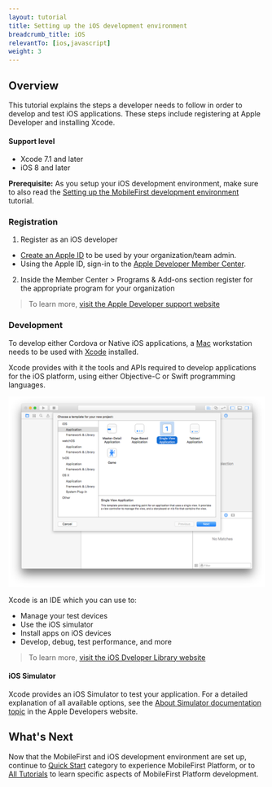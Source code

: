 ```yaml
---
layout: tutorial
title: Setting up the iOS development environment
breadcrumb_title: iOS
relevantTo: [ios,javascript]
weight: 3
---
```

<!-- NLS_CHARSET=UTF-8 -->
## Overview
This tutorial explains the steps a developer needs to follow in order to develop and test iOS applications. These steps include registering at Apple Developer and installing Xcode.

#### Support level

* Xcode 7.1 and later
* iOS 8 and later

**Prerequisite:** As you setup your iOS development environment, make sure to also read the [Setting up the MobileFirst development environment](../mobilefirst/) tutorial.

### Registration
1. Register as an iOS developer
 - [Create an Apple ID](https://appleid.apple.com/account) to be used by your organization/team admin.
 - Using the Apple ID, sign-in to the [Apple Developer Member Center](https://developer.apple.com/).
2. Inside the Member Center > Programs &amp; Add-ons section register for the appropriate program for your organization

> To learn more, [visit the Apple Developer support website](https://developer.apple.com/support/)

### Development
To develop either Cordova or Native iOS applications, a [Mac](https://www.apple.com/mac/) workstation needs to be used with [Xcode](https://developer.apple.com/xcode/) installed.

Xcode provides with it the tools and APIs required to develop applications for the iOS platform, using either Objective-C or Swift programming languages.</p>

![xcode IDE](xcode.png)

Xcode is an IDE which you can use to:

- Manage your test devices
- Use the iOS simulator
- Install apps on iOS devices
- Develop, debug, test performance, and more

> To learn more, [visit the iOS Dveloper Library website](https://developer.apple.com/library/ios/navigation/)

#### iOS Simulator
Xcode provides an iOS Simulator to test your application. For a detailed explanation of all available options, see the [About Simulator documentation topic](https://developer.apple.com/library/ios/documentation/IDEs/Conceptual/iOS_Simulator_Guide/Introduction/Introduction.html) in the Apple Developers website.

## What's Next
Now that the MobileFirst and iOS development environment are set up, continue to [Quick Start](../../../quick-start/ios/) category to experience MobileFirst Platform, or to [All Tutorials](../../../all-tutorials) to learn specific aspects of MobileFirst Platform development.
